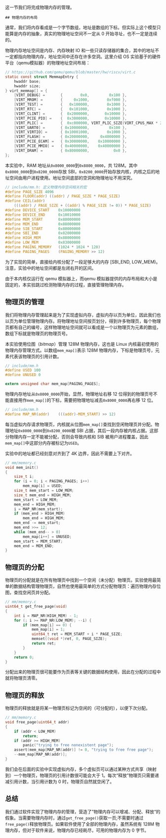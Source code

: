 这一节我们将完成物理内存的管理。

	## 物理内存的布局

通常，我们将内存看成是一个字节数组，地址是数组的下标。但实际上这个模型只能算是内存的抽象，真实的物理地址空间不一定从 0 开始寻址，也不一定是连续的。

物理内存地址空间是内存、内存映射 IO 和一些只读存储器的集合，其中的地址不一定都指向物理内存，地址空间中还存在许多空洞。这里介绍 OS 实验基于的硬件平台（qemu模拟器）的物理地址空间布局：

```c
// https://github.com/qemu/qemu/blob/master/hw/riscv/virt.c
static const struct MemmapEntry {
    hwaddr base;
    hwaddr size;
} virt_memmap[] = {
    [VIRT_DEBUG] =       {        0x0,         0x100 },
    [VIRT_MROM] =        {     0x1000,        0xf000 },
    [VIRT_TEST] =        {   0x100000,        0x1000 },
    [VIRT_RTC] =         {   0x101000,        0x1000 },
    [VIRT_CLINT] =       {  0x2000000,       0x10000 },
    [VIRT_PCIE_PIO] =    {  0x3000000,       0x10000 },
    [VIRT_PLIC] =        {  0xc000000, VIRT_PLIC_SIZE(VIRT_CPUS_MAX * 2) },
    [VIRT_UART0] =       { 0x10000000,         0x100 },
    [VIRT_VIRTIO] =      { 0x10001000,        0x1000 },
    [VIRT_FLASH] =       { 0x20000000,     0x4000000 },
    [VIRT_PCIE_ECAM] =   { 0x30000000,    0x10000000 },
    [VIRT_PCIE_MMIO] =   { 0x40000000,    0x40000000 },
    [VIRT_DRAM] =        { 0x80000000,           0x0 },
};
```

本实验中，RAM 地址从`0x8000_0000`到`0x8800_0000`，共 128M。其中`0x8000_0000`到`0x8200_0000`存放 SBI，`0x8200_0000`开始存放内核，内核之后的地址空间由用户进程使用。地址空间底部的空洞和物理地址不用深究。

```c
// include/mm.h: 定义物理内存空间相关的宏
#define PAGE_SIZE 4096
#define FLOOR(addr) ((addr) / PAGE_SIZE * PAGE_SIZE)
#define CEIL(addr)                                                             \
	(((addr) / PAGE_SIZE + ((addr) % PAGE_SIZE != 0)) * PAGE_SIZE)
#define DEVICE_START    0x10000000
#define DEVICE_END      0x10010000
#define MEM_START       0x80000000
#define MEM_END         0x88000000
#define SIB_START       0x80000000
#define SBI_END         0x82000000
#define HIGH_MEM        0x88000000
#define LOW_MEM         0x83000000
#define PAGING_MEMORY   (1024 * 1024 * 128)
#define PAGING_PAGES    (PAGING_MEMORY >> 12)

```

为了实现的简单，直接给内核分配了一段足够大的内存 [SBI_END, LOW_MEM)。注意，实验中的地址空间都是左闭右开的区间。

由于本内核仅运行在 qemu 模拟器上，而qemu 模拟器提供的内存布局和大小是固定的，本实验跳过检测物理内存的过程，直接管理物理内存。

## 物理页的管理

我们将物理内存管理起来是为了实现虚拟内存，虚拟内存以页为单位，因此我们也以页为单位管理物理内存。将物理地址空间按页划分，得到许多物理页，每个物理页都有自己的编号，这样物理地址空间就可以看成是一个以物理页为元素的数组，数组下标就是物理页的物理页号。

本实验使用位图（*bitmap*）管理 128M 物理内存，这也是 Linux 内核最初使用的物理内存管理方式。以数组`mem_map[]`表示 128M 物理内存，下标是物理页号，元素代表该物理页的引用计数。

```c
// include/mm.h
#define USED 100
#define UNUSED 0

extern unsigned char mem_map[PAGING_PAGES];
```

物理内存地址从`0x8000_0000`开始，显然，物理地址右移 12 位得到的物理页号不能直接用作`mem_map[]`的下标，需要把物理地址减去`0x8000_0000`再右移 12 位。

```c
// include/mm.h
#define MAP_NR(addr)    (((addr)-MEM_START) >> 12)
```

每当虚拟内存请求物理页，内核就从位图`mem_map[]`查找到空闲物理页并分配。物理地址`0x8000_0000`到`0x8200_0000`被 SBI 占据，其后一段内存被内核占据。这部分物理内存一定不能被分配，否则会导致内核和 SIB 被用户进程覆盖，因此`mem_map[]`中这部分内存被标记为`USED`。

实验中的地址都已经刻意对齐到了 4K 边界，因此不需要上下对齐。

```c
// mm/memory.c
void mem_init()
{
	size_t i;
	for (i = 0; i < PAGING_PAGES; i++)
		mem_map[i] = USED;
	size_t mem_start = LOW_MEM;
	size_t mem_end = HIGH_MEM;
	mem_start = LOW_MEM;
	mem_end = HIGH_MEM;
	i = MAP_NR(mem_start);
	if (mem_end > HIGH_MEM)
		mem_end = HIGH_MEM;
	mem_end -= mem_start;
	mem_end >>= 12;
	while (mem_end-- > 0)
		mem_map[i++] = UNUSED;
	mem_start = MEM_START;
	mem_end = MEM_END;
}
```

## 物理页的分配

物理页的分配就是在所有物理页中找到一个空闲（未分配）物理页。实验使用最简单的数据结构管理物理页，自然也使用最简单的方式分配物理页：遍历物理内存位图，查找空闲页并分配。

```c
// mm/memory.c
uint64_t get_free_page(void)
{
	int i = MAP_NR(HIGH_MEM) - 1;
	for (; i >= MAP_NR(LOW_MEM); --i) {
		if (mem_map[i] == 0) {
			mem_map[i] = 1;
			uint64_t ret = MEM_START + i * PAGE_SIZE;
			memset((void *)ret, 0, PAGE_SIZE);
			return ret;
		}
	}
	return 0;
}
```

分配出来的物理页很可能要作为页表等关键的数据结构使用，因此在分配的过程中就将物理页清零。

## 物理页的释放

物理页的释放就是将某一物理页标记为空闲的（可分配的），以便下次分配。

```c
// mm/memory.c
void free_page(uint64_t addr)
{
	if (addr < LOW_MEM)
		return;
	if (addr >= HIGH_MEM)
		panic("trying to free nonexistent page");
	assert(mem_map[MAP_NR(addr)] != 0, "trying to free free page");
	--mem_map[MAP_NR(addr)];
}
```

  我们会在后面的实验中实现虚拟内存，多个虚拟页可以通过某种方式共享（映射到）一个物理页，物理页的引用计数很可能会大于 1。每次“释放”物理页只需要递减引用计数，当引用计数为 0 时，物理页自然就空闲了。

## 总结

我们通过软件实现了物理内存的管理，营造了”物理内存可以增减、分配、释放“的假象。当需要物理内存时，通过`get_free_page()`获取一页;不需要时通过`free_page()`释放物理页。如果软件使用了全部的物理内存，虽然系统有 128M 物理内存，但对于软件来说，物理内存已经耗尽，可用的物理内存为 0 字节。

